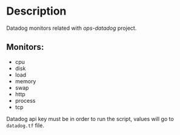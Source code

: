 # Description

Datadog monitors related with *ops-datadog* project.

## Monitors:

- cpu
- disk
- load
- memory
- swap
- http
- process
- tcp

Datadog api key must be in order to run the script, values will go to ```datadog.tf``` file.